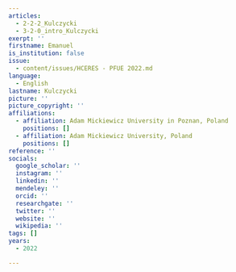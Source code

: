 ```yaml
---
articles:
  - 2-2-2_Kulczycki
  - 3-2-0_intro_Kulczycki
exerpt: ''
firstname: Emanuel
is_institution: false
issue:
  - content/issues/HCERES - PFUE 2022.md
language:
  - English
lastname: Kulczycki
picture: ''
picture_copyright: ''
affiliations:
  - affiliation: Adam Mickiewicz University in Poznan, Poland
    positions: []
  - affiliation: Adam Mickiewicz University, Poland
    positions: []
reference: ''
socials:
  google_scholar: ''
  instagram: ''
  linkedin: ''
  mendeley: ''
  orcid: ''
  researchgate: ''
  twitter: ''
  website: ''
  wikipedia: ''
tags: []
years:
  - 2022

---
```

